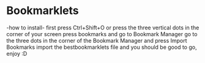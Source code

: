 # Bookmarklets
-how to install-
first press Ctrl+Shift+O or press the three vertical dots in the corner of your screen press bookmarks and go to Bookmark Manager
go to the three dots in the corner of the Bookmark Manager and press Import Bookmarks
import the bestbookmarklets file and you should be good to go, enjoy :D 
